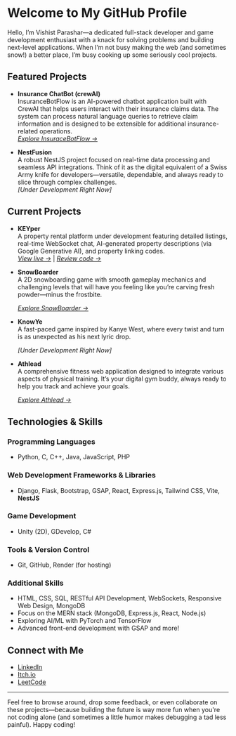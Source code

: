 # Welcome to My GitHub Profile

Hello, I’m Vishist Parashar—a dedicated full-stack developer and game development enthusiast with a knack for solving problems and building next-level applications. When I’m not busy making the web (and sometimes snow!) a better place, I’m busy cooking up some seriously cool projects.

## Featured Projects

- **Insurance ChatBot (crewAI)**  
  InsuranceBotFlow is an AI-powered chatbot application built with CrewAI that helps users interact with their insurance claims data. The system can process natural language queries to retrieve claim information and is designed to be extensible for additional insurance-related operations.  
  *[Explore InsuraceBotFlow →](https://github.com/devKafkaesque/crewai_crudflow)*

- **NestFusion**  
  A robust NestJS project focused on real-time data processing and seamless API integrations. Think of it as the digital equivalent of a Swiss Army knife for developers—versatile, dependable, and always ready to slice through complex challenges.  
  *[Under Development Right Now]*

## Current Projects

- **KEYper**  
  A property rental platform under development featuring detailed listings, real-time WebSocket chat, AI-generated property descriptions (via Google Generative AI), and property linking codes.  
  *[View live →](https://keyper001.onrender.com/)* | *[Review code →](https://github.com/devKafkaesque/property-rental-platform)*

- **SnowBoarder**  
  A 2D snowboarding game with smooth gameplay mechanics and challenging levels that will have you feeling like you’re carving fresh powder—minus the frostbite.
  
  *[Explore SnowBoarder →](https://github.com/devKafkaesque/snowBoarder)*

- **KnowYe**  
  A fast-paced game inspired by Kanye West, where every twist and turn is as unexpected as his next lyric drop.

  *[Under Development Right Now]*
- **Athlead**  
  A comprehensive fitness web application designed to integrate various aspects of physical training. It’s your digital gym buddy, always ready to help you track and achieve your goals.

  *[Explore Athlead →](https://github.com/devKafkaesque/Athlead)*
## Technologies & Skills

### Programming Languages
- Python, C, C++, Java, JavaScript, PHP

### Web Development Frameworks & Libraries
- Django, Flask, Bootstrap, GSAP, React, Express.js, Tailwind CSS, Vite, **NestJS**

### Game Development
- Unity (2D), GDevelop, C#

### Tools & Version Control
- Git, GitHub, Render (for hosting)

### Additional Skills
- HTML, CSS, SQL, RESTful API Development, WebSockets, Responsive Web Design, MongoDB  
- Focus on the MERN stack (MongoDB, Express.js, React, Node.js)  
- Exploring AI/ML with PyTorch and TensorFlow  
- Advanced front-end development with GSAP and more!

## Connect with Me

- [LinkedIn](https://www.linkedin.com/in/vishistparashar/)
- [Itch.io](https://invisghoul420.itch.io/)
- [LeetCode](https://leetcode.com/u/invisGhoul/)

---

Feel free to browse around, drop some feedback, or even collaborate on these projects—because building the future is way more fun when you're not coding alone (and sometimes a little humor makes debugging a tad less painful). Happy coding!
